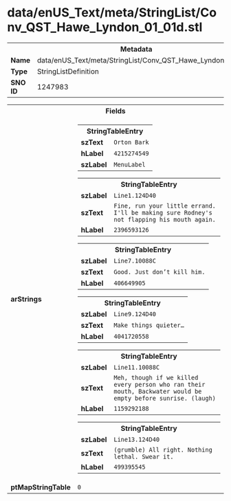 <h1>data/enUS_Text/meta/StringList/Conv_QST_Hawe_Lyndon_01_01d.stl</h1><table><tr><th colspan="100%">Metadata</th></tr><tr><td><b>Name</b></td><td>data/enUS_Text/meta/StringList/Conv_QST_Hawe_Lyndon_01_01d.stl</td></tr><tr><td><b>Type</b></td><td>StringListDefinition</td></tr><tr><td><b>SNO ID</b></td><td>1247983</td></tr></table>

<table><tr><th colspan="100%">Fields</th></tr><tr><td><b>arStrings</b></td><td><table><tr><th colspan="100%">StringTableEntry</th></tr><tr><td><b>szText</b></td><td><code>Orton Bark</code></td></tr><tr><td><b>hLabel</b></td><td><code>4215274549</code></td></tr><tr><td><b>szLabel</b></td><td><code>MenuLabel</code></td></tr></table>


<table><tr><th colspan="100%">StringTableEntry</th></tr><tr><td><b>szLabel</b></td><td><code>Line1.124D40</code></td></tr><tr><td><b>szText</b></td><td><code>Fine, run your little errand. I'll be making sure Rodney's not flapping his mouth again.</code></td></tr><tr><td><b>hLabel</b></td><td><code>2396593126</code></td></tr></table>


<table><tr><th colspan="100%">StringTableEntry</th></tr><tr><td><b>szLabel</b></td><td><code>Line7.10088C</code></td></tr><tr><td><b>szText</b></td><td><code>Good. Just don’t kill him.</code></td></tr><tr><td><b>hLabel</b></td><td><code>406649905</code></td></tr></table>


<table><tr><th colspan="100%">StringTableEntry</th></tr><tr><td><b>szLabel</b></td><td><code>Line9.124D40</code></td></tr><tr><td><b>szText</b></td><td><code>Make things quieter…</code></td></tr><tr><td><b>hLabel</b></td><td><code>4041720558</code></td></tr></table>


<table><tr><th colspan="100%">StringTableEntry</th></tr><tr><td><b>szLabel</b></td><td><code>Line11.10088C</code></td></tr><tr><td><b>szText</b></td><td><code>Meh, though if we killed every person who ran their mouth, Backwater would be empty before sunrise. (laugh)</code></td></tr><tr><td><b>hLabel</b></td><td><code>1159292188</code></td></tr></table>


<table><tr><th colspan="100%">StringTableEntry</th></tr><tr><td><b>szLabel</b></td><td><code>Line13.124D40</code></td></tr><tr><td><b>szText</b></td><td><code>(grumble) All right. Nothing lethal. Swear it.</code></td></tr><tr><td><b>hLabel</b></td><td><code>499395545</code></td></tr></table>


</td></tr><tr><td><b>ptMapStringTable</b></td><td><code>0</code></td></tr></table>

